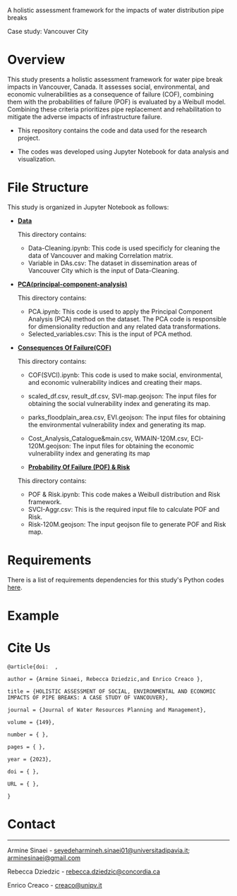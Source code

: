 A holistic assessment framework for the impacts of water distribution pipe breaks

Case study: Vancouver City

# Overview

This study presents a holistic assessment framework for water pipe break impacts in Vancouver, Canada. It assesses social, environmental, and economic vulnerabilities as a consequence of failure (COF), combining them with the probabilities of failure (POF) is evaluated by a Weibull model. Combining these criteria prioritizes pipe replacement and rehabilitation to mitigate the adverse impacts of infrastructure failure.


- This repository contains the code and data used for the research project. 

- The codes was developed using Jupyter Notebook for data analysis and visualization.



# File Structure

This study is organized in Jupyter Notebook as follows:

- **[Data](Data)**
  
  This directory contains:
  - Data-Cleaning.ipynb: This code is used specificly for cleaning the data of Vancouver and making Correlation matrix.
  - Variable in DAs.csv: The dataset in dissemination areas of Vancouver City which is the input of Data-Cleaning.

- **[PCA(principal-component-analysis)](https://github.com/UrbanLinks/Holistic-WDS-Risk/tree/863c58878996d9f04cc1f30be4c272d5e2745962/PCA(principal-component-analysis))**

  This directory contains:
  - PCA.ipynb: This code is used to apply the Principal Component Analysis (PCA) method on the dataset. The PCA code is responsible for dimensionality 
    reduction and any related data transformations.
  - Selected_variables.csv: This is the input of PCA method.

- **[Consequences Of Failure(COF)](https://github.com/UrbanLinks/Holistic-WDS-Risk/tree/f3b78f851c7c52dfdbead12e57493b4a4ab3f09a/Consequences%20Of%20Failure(COF))**

  This directory contains:
  - COF(SVCI).ipynb: This code is used to make social, environmental, and economic vulnerability indices and creating their maps.
  - scaled_df.csv, result_df.csv, SVI-map.geojson: The input files for obtaining the social vulnerability index and generating its map.
  - parks_floodplain_area.csv, EVI.geojson: The input files for obtaining the environmental vulnerability index and generating its map.
  - Cost_Analysis_Catalogue&main.csv, WMAIN-120M.csv, ECI-120M.geojson: The input files for obtaining the economic vulnerability index and generating its map
 
  - **[Probability Of Failure (POF) & Risk](https://github.com/UrbanLinks/Holistic-WDS-Risk/tree/1e921571d8825be532da104dc03da70bcaa505b4/Probability%20Of%20Failure%20(POF)%20%26%20Risk)**
 
  This directory contains:
  -  POF & Risk.ipynb: This code makes a Weibull distribution and Risk framework.
  -  SVCI-Aggr.csv: This is the required input file to calculate POF and Risk.
  -  Risk-120M.geojson: The input geojson file to generate POF and Risk map.

# Requirements

There is a list of requirements dependencies for this study's Python codes [here](requirements.txt).

# Example


# Cite Us

    @article{doi:  ,
    
    author = {Armine Sinaei, Rebecca Dziedzic,and Enrico Creaco },
    
    title = {HOLISTIC ASSESSMENT OF SOCIAL, ENVIRONMENTAL AND ECONOMIC IMPACTS OF PIPE BREAKS: A CASE STUDY OF VANCOUVER},
    
    journal = {Journal of Water Resources Planning and Management},
    
    volume = {149},
    
    number = { },
    
    pages = { },
    
    year = {2023},
    
    doi = { },
    
    URL = { },
    
    }
    
# Contact
-------
Armine Sinaei - seyedeharmineh.sinaei01@universitadipavia.it; arminesinaei@gmail.com

Rebecca Dziedzic - rebecca.dziedzic@concordia.ca

Enrico Creaco - creaco@unipv.it

